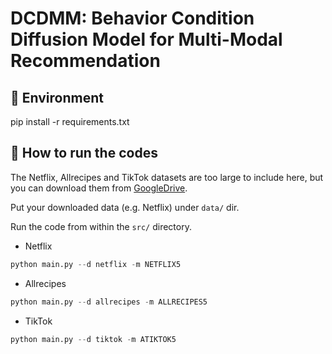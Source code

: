 # DCDMM: Behavior Condition Diffusion Model for Multi-Modal Recommendation


## 📝 Environment

pip install -r requirements.txt

## 🚀 How to run the codes

The Netflix, Allrecipes and TikTok datasets are too large to include here, but you can download them from [GoogleDrive](https://drive.google.com/drive/folders/1AB1RsnU-ETmubJgWLpJrXd8TjaK_eTp0?usp=share_link).

Put your downloaded data (e.g. Netflix) under `data/` dir.

Run the code from within the `src/` directory.

- Netflix

```python
python main.py --d netflix -m NETFLIX5
```

- Allrecipes

```python
python main.py --d allrecipes -m ALLRECIPES5
```

- TikTok

```python
python main.py --d tiktok -m ATIKTOK5
```




